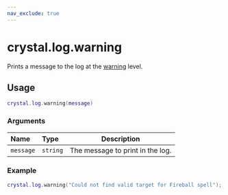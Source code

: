 ```yaml
---
nav_exclude: true
---
```


# crystal.log.warning

Prints a message to the log at the [warning](verbosity) level.

## Usage

```lua
crystal.log.warning(message)
```

### Arguments

| Name      | Type     | Description                      |
| :-------- | :------- | -------------------------------- |
| `message` | `string` | The message to print in the log. |

### Example

```lua
crystal.log.warning("Could not find valid target for Fireball spell");
```
